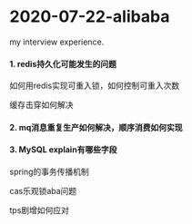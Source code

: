 # 2020-07-22-alibaba
my interview experience.

#### 1. redis持久化可能发生的问题

如何用redis实现可重入锁，如何控制可重入次数

缓存击穿如何解决

#### 2. mq消息重复生产如何解决，顺序消费如何实现

#### 3. MySQL explain有哪些字段

spring的事务传播机制

cas乐观锁aba问题

tps剧增如何应对
